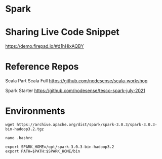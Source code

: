 # Spark

# Sharing Live Code Snippet

https://demo.firepad.io/#d1hHixAQBY


# Reference Repos

Scala Part 
Scala Full https://github.com/nodesense/scala-workshop

Spark Starter https://github.com/nodesense/tesco-spark-july-2021

# Environments


```
wget https://archive.apache.org/dist/spark/spark-3.0.3/spark-3.0.3-bin-hadoop3.2.tgz

```

```
nano .bashrc
```

```
export SPARK_HOME=/opt/spark-3.0.3-bin-hadoop3.2
export PATH=$PATH:$SPARK_HOME/bin
```




